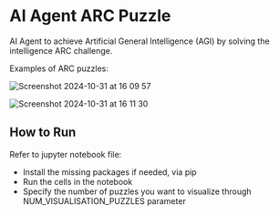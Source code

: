 # AI Agent ARC Puzzle
AI Agent to achieve Artificial General Intelligence (AGI) by solving the intelligence ARC challenge.

Examples of ARC puzzles:

![Screenshot 2024-10-31 at 16 09 57](https://github.com/user-attachments/assets/ebab42e1-212e-4cf7-bcb1-093d09ffe604)

![Screenshot 2024-10-31 at 16 11 30](https://github.com/user-attachments/assets/7c5e3a8e-2f6b-4d5f-8b28-796c9413e445)


## How to Run
Refer to jupyter notebook file:
- Install the missing packages if needed, via pip
- Run the cells in the notebook
- Specify the number of puzzles you want to visualize through NUM_VISUALISATION_PUZZLES parameter
